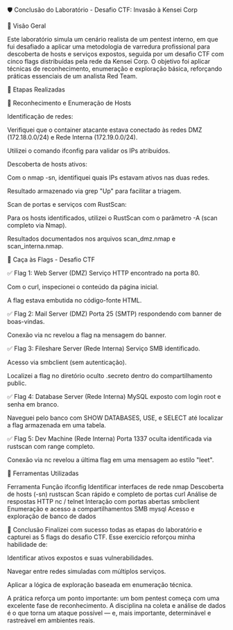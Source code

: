 🛡️ Conclusão do Laboratório - Desafio CTF: Invasão à Kensei Corp


🧠 Visão Geral

Este laboratório simula um cenário realista de um pentest interno, em que fui desafiado a aplicar uma metodologia de varredura profissional para descoberta de hosts e serviços expostos, seguida por um desafio CTF com cinco flags distribuídas pela rede da Kensei Corp. O objetivo foi aplicar técnicas de reconhecimento, enumeração e exploração básica, reforçando práticas essenciais de um analista Red Team.

🧭 Etapas Realizadas

🔎 Reconhecimento e Enumeração de Hosts

Identificação de redes:

Verifiquei que o container atacante estava conectado às redes DMZ (172.18.0.0/24) e Rede Interna (172.19.0.0/24).

Utilizei o comando ifconfig para validar os IPs atribuídos.

Descoberta de hosts ativos:

Com o nmap -sn, identifiquei quais IPs estavam ativos nas duas redes.

Resultado armazenado via grep "Up" para facilitar a triagem.

Scan de portas e serviços com RustScan:

Para os hosts identificados, utilizei o RustScan com o parâmetro -A (scan completo via Nmap).

Resultados documentados nos arquivos scan_dmz.nmap e scan_interna.nmap.

🚩 Caça às Flags - Desafio CTF

✅ Flag 1: Web Server (DMZ)
Serviço HTTP encontrado na porta 80.

Com o curl, inspecionei o conteúdo da página inicial.

A flag estava embutida no código-fonte HTML.

✅ Flag 2: Mail Server (DMZ)
Porta 25 (SMTP) respondendo com banner de boas-vindas.

Conexão via nc revelou a flag na mensagem do banner.

✅ Flag 3: Fileshare Server (Rede Interna)
Serviço SMB identificado.

Acesso via smbclient (sem autenticação).

Localizei a flag no diretório oculto .secreto dentro do compartilhamento public.

✅ Flag 4: Database Server (Rede Interna)
MySQL exposto com login root e senha em branco.

Naveguei pelo banco com SHOW DATABASES, USE, e SELECT até localizar a flag armazenada em uma tabela.

✅ Flag 5: Dev Machine (Rede Interna)
Porta 1337 oculta identificada via rustscan com range completo.

Conexão via nc revelou a última flag em uma mensagem ao estilo "leet".

🧩 Ferramentas Utilizadas

Ferramenta	            Função
ifconfig	            Identificar interfaces de rede
nmap	                Descoberta de hosts (-sn)
rustscan	            Scan rápido e completo de portas
curl	                Análise de respostas HTTP
nc / telnet	            Interação com portas abertas
smbclient            	Enumeração e acesso a compartilhamentos SMB
mysql	                Acesso e exploração de banco de dados

🏁 Conclusão
Finalizei com sucesso todas as etapas do laboratório e capturei as 5 flags do desafio CTF. Esse exercício reforçou minha habilidade de:

Identificar ativos expostos e suas vulnerabilidades.

Navegar entre redes simuladas com múltiplos serviços.

Aplicar a lógica de exploração baseada em enumeração técnica.

A prática reforça um ponto importante: um bom pentest começa com uma excelente fase de reconhecimento. A disciplina na coleta e análise de dados é o que torna um ataque possível — e, mais importante, determinável e rastreável em ambientes reais.

